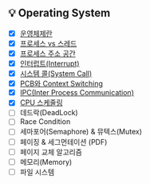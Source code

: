 ## 💡 Operating System
- [x] [운영체제란](https://github.com/jaejlf/CS-Study/tree/main/Operating%20System/%EC%9A%B4%EC%98%81%EC%B2%B4%EC%A0%9C%EB%9E%80)
- [x] [프로세스 vs 스레드](https://github.com/jaejlf/CS-Study/tree/main/Operating%20System/%ED%94%84%EB%A1%9C%EC%84%B8%EC%8A%A4%20vs%20%EC%8A%A4%EB%A0%88%EB%93%9C)
- [x] [프로세스 주소 공간](https://github.com/jaejlf/CS-Study/tree/main/Operating%20System/%ED%94%84%EB%A1%9C%EC%84%B8%EC%8A%A4%20%EC%A3%BC%EC%86%8C%20%EA%B3%B5%EA%B0%84)
- [x] [인터럽트(Interrupt)](https://github.com/jaejlf/CS-Study/tree/main/Operating%20System/%EC%9D%B8%ED%84%B0%EB%9F%BD%ED%8A%B8(Interrupt))
- [x] [시스템 콜(System Call)](https://github.com/jaejlf/CS-Study/tree/main/Operating%20System/%EC%8B%9C%EC%8A%A4%ED%85%9C%20%EC%BD%9C(System%20Call))
- [x] [PCB와 Context Switching](https://github.com/jaejlf/CS-Study/tree/main/Operating%20System/PCB%EC%99%80%20Context%20Switching)
- [x] [IPC(Inter Process Communication)](https://github.com/jaejlf/CS-Study/tree/main/Operating%20System/IPC(Inter%20Process%20Communication))
- [x] [CPU 스케줄링](https://github.com/jaejlf/CS-Study/tree/main/Operating%20System/CPU%20%EC%8A%A4%EC%BC%80%EC%A4%84%EB%A7%81)
- [ ] 데드락(DeadLock)
- [ ] Race Condition
- [ ] 세마포어(Semaphore) & 뮤텍스(Mutex)
- [ ] 페이징 & 세그먼테이션 (PDF)
- [ ] 페이지 교체 알고리즘
- [ ] 메모리(Memory)
- [ ] 파일 시스템

